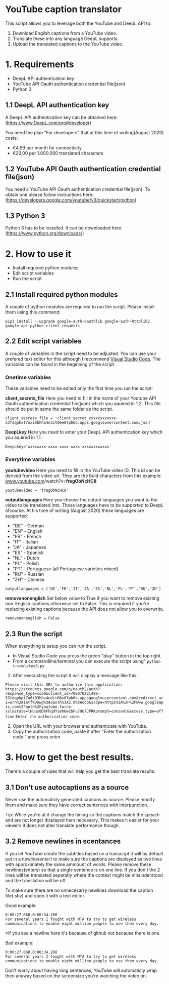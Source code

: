 # YouTube caption translator

This script allows you to leverage both the YouTube and DeepL API to:
1.  Download English captions from a YouTube video.
2.  Translate these into any language DeepL supports.
3.  Upload the translated captions to the YouTube video.

# 1.   Requirements

- DeepL API authentication key
- YouTube API Oauth authentication credential file(json)
- Python 3

## 1.1 DeepL API authentication key

A DeepL API authentication key can be obtained here: (https://www.DeepL.com/pro#developer)

You need the plan "For developers" that at this time of writing\(August 2020) costs:

- €4,99 per month for connectivity
- €20,00 per 1.000.000 translated characters

## 1.2 YouTube API Oauth authentication credential file(json)

You need a YouTube API Oauth authentication credential file(json). To obtain one please follow instructions here: (https://developers.google.com/youtube/v3/quickstart/python)

## 1.3 Python 3

Python 3 has to be installed. It can be downloaded here: (https://www.python.org/downloads/)

# 2.   How to use it

- Install required python modules
- Edit script variables
- Run the script

## 2.1 Install required python modules

A couple of python modules are required to run the script. Please install them using this command:

`pip3 install --upgrade google-auth-oauthlib google-auth-httplib2 google-api-python-client requests`

## 2.2 Edit script variables

A couple of variables in the script need to be adjusted. You can use your prefered text editor for this although I recommend [Visual Studio Code](https://code.visualstudio.com/download). The variables can be found in the beginning of the script.

### Onetime variables

These variables need to be edited only the first time you run the script:

**client_secrets_file**
Here you need to fill in the name of your Youtube API Oauth authentication credential file(json) which you aquired in 1.2. This file should be put in same the same folder as the script.

`client_secrets_file = 'client_secret_xxxxxxxxxxxx-53fdqpkxt7oxi0bhhb4n3it06e07pb6d.apps.googleusercontent.com.json'`

**DeepLkey**
Here you need to enter your DeepL API authentication key which you aquired in 1.1.

`DeepLkey='xxxxxxxx-xxxx-xxxx-xxxx-xxxxxxxxxxxx'`

### Everytime variables

**youtubevideo**
Here you need to fill in the YouTube video ID. This id can be derived from the video url. They are the bold characters from this example: www.youtube.com<n/>/watch?v=**fregObNcHC8**

`youtubevideo = 'fregObNcHC8'`

**outputlanguages**
Here you choose the output languages you want to the video to be translated into. These languages have to be supported to DeepL ofcourse. At his time of writing (August 2020) these languages are supported:
- "DE" - German
- "EN" - English
- "FR" - French
- "IT" - Italian
- "JA" - Japanese
- "ES" - Spanish
- "NL" - Dutch
- "PL" - Polish
- "PT" - Portuguese (all Portuguese varieties mixed)
- "RU" - Russian
- "ZH" - Chinese

`outputlanguages = ['DE','FR','IT','JA','ES','NL','PL','PT','RU','ZH']`

**removenonenglish**
Set below value to True if you want to remove existing non-English captions otherwise set to False. This is required if you're replacing existing captions because the API does not allow you to overwrite.

`removenonenglish = False`

## 2.3 Run the script

When everything is setup you can run the script.
- In Visual Studio Code you press the green "play" button in the top right.
- From a commandline/terminal you can execute the script using" `python translatev3.py`

1.  After execusting the script it will display a message like this:

`Please visit this URL to authorize this application:` `https://accounts.google.com/o/oauth2/auth?response_type=code&client_id=708070221486-53fdqpkpt7o6i03hhv4ndit06e07pb6d.appsgoogleusercontent.com&redirect_uri=urn%3Aietf%3Awg%3Aoauth%3A2.0%3Aoob&scope=https%3A%2F%2Fwww.googleapis.com%2Fauth%2Fyoutube.force-ssl&state=lHUus8DRFhqdYsmh6wcbFu7UU7JPRKprompt=consent&access_type=offline`
`Enter the authorization code:`

2.  Open the URL with your browser and authenticate with YouTube. 
3.  Copy the authorization code, paste it after "Enter the authorization code:" and press enter.

# 3. How to get the best results.

There's a couple of rules that will help you get the best translate results.

## 3.1 Don't use autocaptions as a source
Never use the automaticly generated captions as source. Please modify them and make sure they have correct sentences with interpunction.

Tip: While you're at it change the timing so the captions match the speach and are not longer displayed then necessary. This makes it easier for your viewers it does not alter translate performance though.

## 3.2 Remove newlines in scentances
If you let YouTube create the subtitles based on a transcript it will by default put in a newline(enter) to make sure the captions are displayed as two lines with approximately the same ammount of words. Please remove these newlines(enters) so that a single sentence is on one line. If you don't the 2 lines will be translated seperatly where the context might be misunderstood and the translation will be off.

To make sure there are no unnecesarry newlines download the caption file(.sbv) and open it with a text editor.

Good example:

`0:00:27.060,0:00:34.260`\
`For several years I fought with MTA to try to get wireless communications to enable eight million people to use them every day.`

*If you see a newline here it's because of github not because there is one.

Bad example:

`0:00:27.060,0:00:34.260`\
`For several years I fought with MTA to try to get wireless`\
`communications to enable eight million people to use them every day.`

Don't worry about having long sentences, YouTube will automaticly wrap then anyway based on the screensize you're watching the video on.